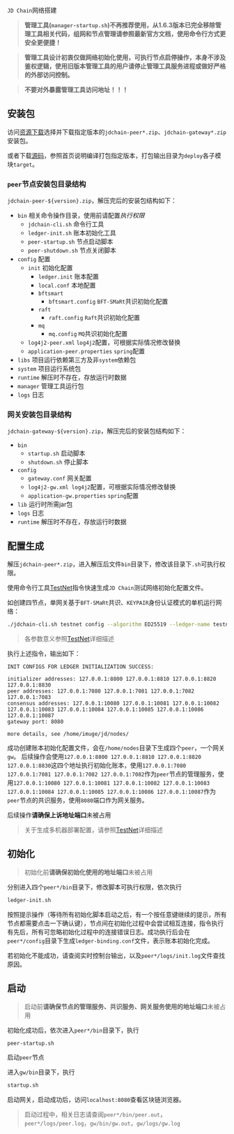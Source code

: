 `JD Chain`网络搭建

> **管理工具(`manager-startup.sh`)不再推荐使用，从1.6.3版本已完全移除管理工具相关代码，组网和节点管理请参照最新官方文档，使用命令行方式更安全更便捷！**

> **管理工具设计初衷仅做网络初始化使用，可执行节点启停操作，本身不涉及鉴权逻辑，使用旧版本管理工具的用户请停止管理工具服务进程或做好严格的外部访问控制。**

> **不要对外暴露管理工具访问地址！！！**

## 安装包

访问[资源下载](download)选择并下载指定版本的`jdchain-peer*.zip`、`jdchain-gateway*.zip`安装包。

或者下载[源码](https://github.com/blockchain-jd-com/jdchain)，参照首页说明编译打包指定版本，打包输出目录为`deploy`各子模块`target`。

### `peer`节点安装包目录结构

`jdchain-peer-${version}.zip`，解压完后的安装包结构如下：

- `bin`  相关命令操作目录，使用前请配置*执行权限*
	- `jdchain-cli.sh` 命令行工具
	- `ledger-init.sh` 账本初始化工具
	- `peer-startup.sh` 节点启动脚本
	- `peer-shutdown.sh` 节点关闭脚本
- `config` 配置
	- `init` 初始化配置
		- `ledger.init` 账本配置
		- `local.conf` 本地配置
		- `bftsmart`
			- `bftsmart.config` `BFT-SMaRt`共识初始化配置
		- `raft`
			- `raft.config` `Raft`共识初始化配置
		- `mq`
			- `mq.config` `MQ`共识初始化配置
	- `log4j2-peer.xml` `log4j2`配置，可根据实际情况修改替换
	- `application-peer.properties` `spring`配置
- `libs` 项目运行依赖第三方及非`system`依赖包
- `system` 项目运行系统包
- `runtime` 解压时不存在，存放运行时数据
- `manager` 管理工具运行包
- `logs` 日志

### 网关安装包目录结构

``jdchain-gateway-${version}.zip``，解压完后的安装包结构如下：

- `bin`
	- `startup.sh` 启动脚本
	- `shutdown.sh` 停止脚本
- `config`
	- `gateway.conf` 网关配置
	- `log4j2-gw.xml log4j2`配置，可根据实际情况修改替换
	- `application-gw.properties` `spring`配置
- `lib` 运行时所需jar包
- `logs` 日志
- `runtime` 解压时不存在，存放运行时数据

## 配置生成

解压`jdchain-peer*.zip`，进入解压后文件`bin`目录下，修改该目录下`.sh`可执行权限。

使用命令行工具[TestNet](cli/testnet)指令快速生成`JD Chain`测试网络初始化配置文件。

如创建四节点，单网关基于`BFT-SMaRt`共识、`KEYPAIR`身份认证模式的单机运行网络：
```bash
./jdchain-cli.sh testnet config --algorithm ED25519 --ledger-name testnet --password 123456 --peer-zip ../../jdchain-peer-1.6.4.RELEASE.zip --gw-zip ../../jdchain-gateway-1.6.4.RELEASE.zip --consensus BFTSMART --peer-size 4 --init-hosts 127.0.0.1 --peer-hosts 127.0.0.1 --peer-consensus-ports 10080,10082,10084,10086 --peer-manage-ports 7080,7081,7082,7083 --init-ports 8800,8810,8820,8830 --gw-port 8080 --output /home/imuge/jd/nodes/
```
> 各参数意义参照[TestNet](cli/testnet)详细描述

执行上述指令，输出如下：
```
INIT CONFIGS FOR LEDGER INITIALIZATION SUCCESS: 

initializer addresses: 127.0.0.1:8800 127.0.0.1:8810 127.0.0.1:8820 127.0.0.1:8830 
peer addresses: 127.0.0.1:7080 127.0.0.1:7081 127.0.0.1:7082 127.0.0.1:7083 
consensus addresses: 127.0.0.1:10080 127.0.0.1:10081 127.0.0.1:10082 127.0.0.1:10083 127.0.0.1:10084 127.0.0.1:10085 127.0.0.1:10086 127.0.0.1:10087 
gateway port: 8080

more details, see /home/imuge/jd/nodes/
```
成功创建账本初始化配置文件，会在`/home/nodes`目录下生成四个`peer`，一个网关`gw`。
后续操作会使用`127.0.0.1:8800 127.0.0.1:8810 127.0.0.1:8820 127.0.0.1:8830`这四个地址执行初始化账本，使用`127.0.0.1:7080 127.0.0.1:7081 127.0.0.1:7082 127.0.0.1:7082`作为`peer`节点的管理服务，使用`127.0.0.1:10080 127.0.0.1:10081 127.0.0.1:10082 127.0.0.1:10083 127.0.0.1:10084 127.0.0.1:10085 127.0.0.1:10086 127.0.0.1:10087`作为`peer`节点的共识服务，使用`8080`端口作为网关服务。

后续操作**请确保上诉地址端口**未被占用

> 关于生成多机器部署配置，请参照[TestNet](cli/testnet)详细描述

## 初始化

> 初始化前**请确保初始化使用的地址端口**未被占用

分别进入四个`peer*/bin`目录下，修改脚本可执行权限，依次执行
```bash
ledger-init.sh
```
按照提示操作（等待所有初始化脚本启动之后，有一个按任意键继续的提示，所有节点都需要点击一下确认键），节点间在初始化过程中会尝试相互连接，指令执行有先后，所有可忽略初始化过程中的连接错误日志。成功执行后会在`peer*/config`目录下生成`ledger-binding.conf`文件，表示账本初始化完成。

若初始化不能成功，请查阅实时控制台输出，以及`peer*/logs/init.log`文件查找原因。

## 启动

> 启动前**请确保节点的管理服务、共识服务、网关服务使用的地址端口**未被占用

初始化成功后，依次进入`peer*/bin`目录下，执行
```bash
peer-startup.sh
```
启动`peer`节点

进入`gw/bin`目录下，执行
```bash
startup.sh
```
启动网关，启动成功后，访问`localhost:8080`查看区块链浏览器。

> 启动过程中，相关日志请查阅`peer*/bin/peer.out`，`peer*/logs/peer.log`，`gw/bin/gw.out`，`gw/logs/gw.log`